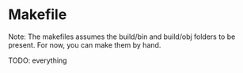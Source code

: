 # Makefile

Note: The makefiles assumes the build/bin and build/obj folders to be present. For now, you can make them by hand.

TODO: everything